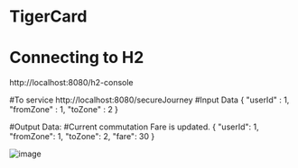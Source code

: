 # TigerCard

# Connecting to H2
http://localhost:8080/h2-console

#To service
http://localhost:8080/secureJourney 
#Input Data
{
    "userId" : 1,
    "fromZone" : 1,
    "toZone" : 2
}

#Output Data:
#Current commutation Fare is updated.
{
    "userId": 1,
    "fromZone": 1,
    "toZone": 2,
    "fare": 30
}


![image](https://user-images.githubusercontent.com/5483984/112458207-93363400-8d82-11eb-82c5-85a17cb02d3b.png)
